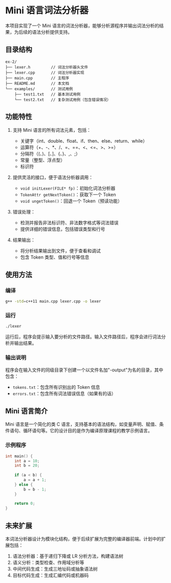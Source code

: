 # Mini 语言词法分析器

本项目实现了一个 Mini 语言的词法分析器，能够分析源程序并输出词法分析的结果，为后续的语法分析提供支持。

## 目录结构

```
ex-2/
├── lexer.h         // 词法分析器头文件
├── lexer.cpp       // 词法分析器实现
├── main.cpp        // 主程序
├── README.md       // 本文档
└── examples/       // 测试用例
    ├── test1.txt   // 基本测试用例
    └── test2.txt   // 复杂测试用例（包含错误情况）
```

## 功能特性

1. 支持 Mini 语言的所有词法元素，包括：
   - 关键字（int、double、float、if、then、else、return、while）
   - 运算符（+、-、*、/、=、==、<、<=、>、>=）
   - 分隔符（(、)、[、]、{、}、,、;）
   - 常量（整型、浮点型）
   - 标识符

2. 提供灵活的接口，便于语法分析器调用：
   - `void initLexer(FILE* fp)`：初始化词法分析器
   - `TokenAttr getNextToken()`：获取下一个 Token
   - `void ungetToken()`：回退一个 Token（预读功能）

3. 错误处理：
   - 检测并报告非法标识符、非法数字格式等词法错误
   - 提供详细的错误信息，包括错误类型和行号

4. 结果输出：
   - 将分析结果输出到文件，便于查看和调试
   - 包含 Token 类型、值和行号等信息

## 使用方法

### 编译

```bash
g++ -std=c++11 main.cpp lexer.cpp -o lexer
```

### 运行

```bash
./lexer
```

运行后，程序会提示输入要分析的文件路径。输入文件路径后，程序会进行词法分析并输出结果。

### 输出说明

程序会在输入文件的同级目录下创建一个以文件名加"-output"为名的目录，其中包含：
- `tokens.txt`：包含所有识别出的 Token 信息
- `errors.txt`：包含所有词法错误信息（如果有的话）

## Mini 语言简介

Mini 语言是一个简化的类 C 语言，支持基本的语法结构，如变量声明、赋值、条件语句、循环语句等。它的设计目的是作为编译原理课程的教学示例语言。

### 示例程序

```c
int main() {
    int a = 10;
    int b = 20;
    
    if (a < b) {
        a = a + 1;
    } else {
        b = b - 1;
    }
    
    return 0;
}
```

## 未来扩展

本词法分析器设计为模块化结构，便于后续扩展为完整的编译器前端。计划中的扩展包括：

1. 语法分析器：基于递归下降或 LR 分析方法，构建语法树
2. 语义分析：类型检查、作用域分析等
3. 中间代码生成：生成三地址码或抽象语法树
4. 目标代码生成：生成汇编代码或机器码 